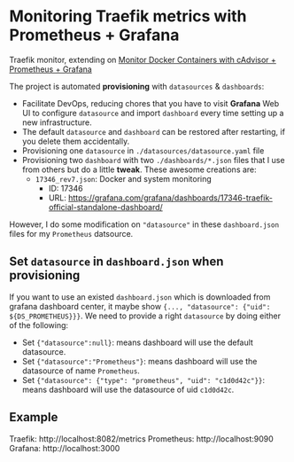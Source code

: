 # Monitoring Traefik metrics with Prometheus + Grafana

Traefik monitor, extending on [Monitor Docker Containers with cAdvisor + Prometheus + Grafana](../cadvisor-prometheus-grafana/README.md)

The project is automated **provisioning** with `datasources` & `dashboards`:

- Facilitate DevOps, reducing chores that you have to visit  **Grafana** Web UI to configure `datasource` and import `dashboard` every time setting up a new infrastructure.
- The default `datasource` and `dashboard` can be restored after restarting, if you delete them accidentally.
- Provisioning one `datasource` in `./datasources/datasource.yaml` file
- Provisioning two `dashboard` with two `./dashboards/*.json` files that I use from others but do a little **tweak**. These awesome creations are:
  - `17346_rev7.json`: Docker and system monitoring
    - ID: 17346
    - URL: https://grafana.com/grafana/dashboards/17346-traefik-official-standalone-dashboard/

However, I do some modification on `"datasource"` in these `dashboard.json` files for my `Prometheus` datsource.

## Set `datasource` in `dashboard.json` when provisioning

If you want to use an existed `dashboard.json` which is downloaded from grafana dashboard center, it maybe show `{..., "datasource": {"uid": ${DS_PROMETHEUS}}}`. We need to provide a right `datasource` by doing either of the following:

- Set `{"datasource":null}`: means dashboard will use the default datasource.
- Set `{"datasource":"Prometheus"}`: means dashboard will use the datasource of name `Prometheus`.
- Set `{"datasource": {"type": "prometheus", "uid": "c1d0d42c"}}`: means dashboard will use the datasource of uid `c1d0d42c`.

## Example

Traefik:    http://localhost:8082/metrics
Prometheus: http://localhost:9090
Grafana:    http://localhost:3000